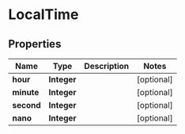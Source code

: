 

# LocalTime


## Properties

| Name | Type | Description | Notes |
|------------ | ------------- | ------------- | -------------|
|**hour** | **Integer** |  |  [optional] |
|**minute** | **Integer** |  |  [optional] |
|**second** | **Integer** |  |  [optional] |
|**nano** | **Integer** |  |  [optional] |



